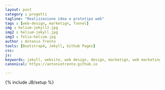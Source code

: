 ```yaml
---
layout: post
category : progetti
tagline: "Realizzazione idea e prototipo web"
tags : [web-design, marketign, funnel]
img : helium-jekyll2.jpg
img2 : helium-jekyll.jpg
img3 : folio-helium.jpg
author : Antonio Trento
tools: [Bootstrap4, Jekyll, Github Pages]
css: 
js: 
keywords: jekyll, website, web design, design, marketign, web marketing
canonical: https://antoniotrento.github.io

---
```

{% include JB/setup %}
<!--more-->
